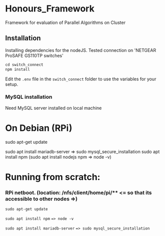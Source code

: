 # Honours_Framework
Framework for evaluation of Parallel Algorithms on Cluster


## Installation

Installing dependencies for the nodeJS.
Tested connection on 'NETGEAR ProSAFE GS110TP switches'

```s
cd switch_connect
npm install
```

Edit the  ```.env``` file in the ```switch_connect``` folder to use the variables for your setup.

### MySQL installation

Need MySQL server installed on local machine




# On Debian (RPi)
sudo apt-get update
<!-- sudo apt install php -->
sudo apt install mariadb-server  => sudo mysql_secure_installation
sudo apt install npm (sudo apt install nodejs npm => node -v)


# Running from scratch:
### RPi netboot. (location: /nfs/client/home/pi/** <= so that its accessible to other nodes =>)
`sudo apt-get update`

`sudo apt install npm`
    `=> node -v`

`sudo apt install mariadb-server`
    `=> sudo mysql_secure_installation`